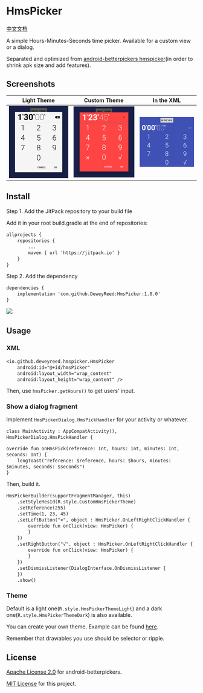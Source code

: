 # HmsPicker
[中文文档](https://github.com/DeweyReed/HmsPicker/blob/master/README-ZH.md#hmspicker)

A simple Hours-Minutes-Seconds time picker. Available for a custom view or a dialog.

Separated and optimized from [android-betterpickers hmspicker](https://github.com/code-troopers/android-betterpickers)(in order to shrink apk size and add features).

## Screenshots
| Light Theme | Custom Theme | In the XML |
|:-:|:-:|:-:|
| ![Light Theme](https://github.com/DeweyReed/HmsPicker/blob/master/art/light.png?raw=true) | ![Custom Theme](https://github.com/DeweyReed/HmsPicker/blob/master/art/custom.png?raw=true) | ![In the XML](https://github.com/DeweyReed/HmsPicker/blob/master/art/view.png?raw=true) |

## Install
Step 1. Add the JitPack repository to your build file

Add it in your root build.gradle at the end of repositories:
```
allprojects {
	repositories {
        ...
		maven { url 'https://jitpack.io' }
	}
}
```
Step 2. Add the dependency
```
dependencies {
	implementation 'com.github.DeweyReed:HmsPicker:1.0.0'
}
```
[![](https://jitpack.io/v/DeweyReed/HmsPicker.svg)](https://jitpack.io/#DeweyReed/HmsPicker)
## Usage
### XML
```
<io.github.deweyreed.hmspicker.HmsPicker
    android:id="@+id/hmsPicker"
    android:layout_width="wrap_content"
    android:layout_height="wrap_content" />
```
Then, use ```hmsPicker.getHours()``` to get users' input.
### Show a dialog fragment
Implement ```HmsPickerDialog.HmsPickHandler``` for your activity or whatever.
```
class MainActivity : AppCompatActivity(), HmsPickerDialog.HmsPickHandler {
```
```
override fun onHmsPick(reference: Int, hours: Int, minutes: Int, seconds: Int) {
    longToast("reference: $reference, hours: $hours, minutes: $minutes, seconds: $seconds")
}
```
Then, build it.
```
HmsPickerBuilder(supportFragmentManager, this)
    .setStyleResId(R.style.CustomHmsPickerTheme)
    .setReference(255)
    .setTime(1, 23, 45)
    .setLeftButton("×", object : HmsPicker.OnLeftRightClickHandler {
        override fun onClick(view: HmsPicker) {
        }
    })
    .setRightButton("√", object : HmsPicker.OnLeftRightClickHandler {
        override fun onClick(view: HmsPicker) {
        }
    })
    .setDismissListener(DialogInterface.OnDismissListener {
    })
    .show()
```
### Theme
Default is a light one(```R.style.HmsPickerThemeLight```) and a dark one(```R.style.HmsPickerThemeDark```) is also available.

You can create your own theme. Example can be found [here](https://github.com/DeweyReed/HmsPicker/blob/master/app/src/main/res/values/styles.xml#L12).

Remember that drawables you use should be selector or ripple.

## License
[Apache License 2.0](https://github.com/code-troopers/android-betterpickers#license) for android-betterpickers.

[MIT License](https://github.com/DeweyReed/HmsPicker/blob/master/LICENSE) for this project.
